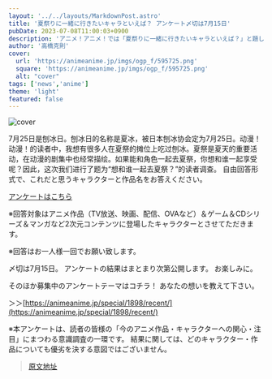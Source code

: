 ```yaml
---
layout: '../../layouts/MarkdownPost.astro'
title: '夏祭りに一緒に行きたいキャラといえば？ アンケート〆切は7月15日'
pubDate: 2023-07-08T11:00:03+0900
description: 'アニメ！アニメ！では「夏祭りに一緒に行きたいキャラといえば？」と題した読者アンケートを実施します。アンケート〆切は7月15日。'
author: '高橋克則'
cover:
  url: 'https://animeanime.jp/imgs/ogp_f/595725.png'
  square: 'https://animeanime.jp/imgs/ogp_f/595725.png'
  alt: "cover"
tags: ['news','anime']
theme: 'light'
featured: false
---
```


![cover](https://animeanime.jp/imgs/ogp_f/595725.png)

7月25日是刨冰日。刨冰日的名称是夏冰，被日本刨冰协会定为7月25日。动漫！动漫！的读者中，我想有很多人在夏祭的摊位上吃过刨冰。夏祭是夏天的重要活动，在动漫的剧集中也经常描绘。如果能和角色一起去夏祭，你想和谁一起享受呢？因此，这次我们进行了题为“想和谁一起去夏祭？”的读者调查。
自由回答形式で、これだと思うキャラクターと作品名をお答えください。

[アンケートはこちら](https://questant.jp/q/2GLT1G2S)

※回答対象はアニメ作品（TV放送、映画、配信、OVAなど）＆ゲーム＆CDシリーズ＆マンガなど2次元コンテンツに登場したキャラクターとさせてただきます。

※回答はお一人様一回でお願い致します。

〆切は7月15日。 アンケートの結果はまとまり次第公開します。 お楽しみに。

そのほか募集中のアンケートテーマはコチラ！ あなたの想いを教えて下さい。

＞＞[https://animeanime.jp/special/1898/recent/](https://animeanime.jp/special/1898/recent/)

※本アンケートは、読者の皆様の「今のアニメ作品・キャラクターへの関心・注目」にまつわる意識調査の一環です。 結果に関しては、どのキャラクター・作品についても優劣を決する意図ではございません。

>[原文地址](https://animeanime.jp/article/2023/07/08/78445.html)  